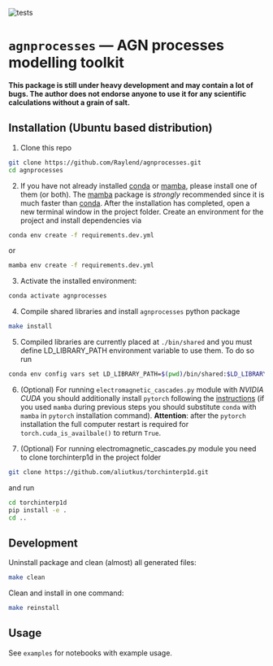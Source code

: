 ![tests](https://github.com/Raylend/agnprocesses/actions/workflows/pr.yml/badge.svg)

# `agnprocesses` — AGN processes modelling toolkit
**This package is still under heavy development and may contain a lot of bugs. The author does not endorse anyone to use it for any scientific calculations without a grain of salt.**

## Installation (Ubuntu based distribution)

1. Clone this repo

```bash
git clone https://github.com/Raylend/agnprocesses.git
cd agnprocesses
```

2. If you have not already installed [conda](https://www.anaconda.com/products/individual) or [mamba](https://mamba.readthedocs.io/en/latest/installation.html), please install one of them (or both). The [mamba](https://mamba.readthedocs.io/en/latest/installation.html) package is *strongly* recommended since it is much faster than [conda](https://www.anaconda.com/products/individual). After the installation has completed, open a new terminal window in the project folder. Create an environment for the project and install dependencies via

```bash
conda env create -f requirements.dev.yml
```

or

```bash
mamba env create -f requirements.dev.yml
```

3. Activate the installed environment:

```bash
conda activate agnprocesses
```

4. Compile shared libraries and install `agnprocesses` python package

```bash
make install
```

5. Compiled libraries are currently placed at `./bin/shared` and you must define LD_LIBRARY_PATH environment variable to use them. To do so run

```bash
conda env config vars set LD_LIBRARY_PATH=$(pwd)/bin/shared:$LD_LIBRARY_PATH
```

6. (Optional) For running `electromagnetic_cascades.py` module with *NVIDIA CUDA* you should additionally install `pytorch` following the [instructions](https://pytorch.org/get-started/locally/) (if you used `mamba` during previous steps you should substitute `conda` with `mamba` in `pytorch` installation command). **Attention**: after the `pytorch` installation the full computer restart is required for `torch.cuda_is_availbale()` to return `True`.

7. (Optional) For running electromagnetic_cascades.py module you need to clone torchinterp1d in the project folder

```bash
git clone https://github.com/aliutkus/torchinterp1d.git
```

and run

```bash
cd torchinterp1d
pip install -e .
cd ..
```

## Development

Uninstall package and clean (almost) all generated files:

```bash
make clean
```

Clean and install in one command:

```bash
make reinstall
```

## Usage

See `examples` for notebooks with example usage.
